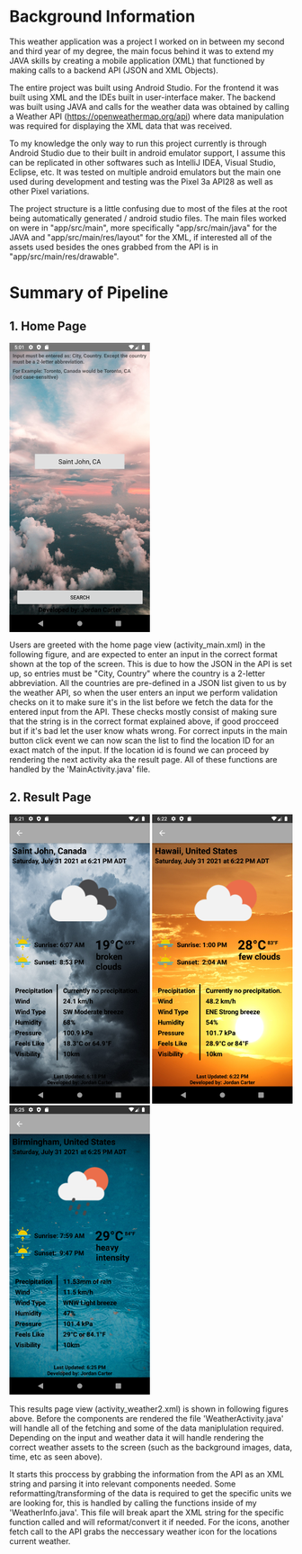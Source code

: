 # Background Information
This weather application was a project I worked on in between my second and third year of my degree, the main focus behind it was to extend my JAVA skills by creating a mobile application (XML) that functioned by making calls to a backend API (JSON and XML Objects).

The entire project was built using Android Studio. For the frontend it was built using XML and the IDEs built in user-interface maker. The backend was built using JAVA and calls for the weather data was obtained by calling a Weather API (https://openweathermap.org/api) where data manipulation was required for displaying the XML data that was received.

To my knowledge the only way to run this project currently is through Android Studio due to their built in android emulator support, I assume this can be replicated in other softwares such as IntelliJ IDEA, Visual Studio, Eclipse, etc. It was tested on multiple android emulators but the main one used during development and testing was the Pixel 3a API28 as well as other Pixel variations.

The project structure is a little confusing due to most of the files at the root being automatically generated / android studio files. The main files worked on were in "app/src/main", more specifically "app/src/main/java" for the JAVA and "app/src/main/res/layout" for the XML, if interested all of the assets used besides the ones grabbed from the API is in "app/src/main/res/drawable".


# Summary of Pipeline
## 1. Home Page
<img src="screenshots/Screenshot_1627761685.png" width=250 align="center">

Users are greeted with the home page view (activity_main.xml) in the following figure, and are expected to enter an input in the correct format shown at the top of the screen. This is due to how the JSON in the API is set up, so entries must be "City, Country" where the country is a 2-letter abbreviation. All the countries are pre-defined in a JSON list given to us by the weather API, so when the user enters an input we perform validation checks on it to make sure it's in the list before we fetch the data for the entered input from the API. These checks mostly consist of making sure that the string is in the correct format explained above, if good procceed but if it's bad let the user know whats wrong. For correct inputs in the main button click event we can now scan the list to find the location ID for an exact match of the input. If the location id is found we can proceed by rendering the next activity aka the result page. All of these functions are handled by the 'MainActivity.java' file.


## 2. Result Page
<p float="center">
  <img src="screenshots/Screenshot_1627766481.png" width=250>
  <img src="screenshots/Screenshot_1627766553.png" width=250>
  <img src="screenshots/Screenshot_1627766732.png" width=250>
</p>

This results page view (activity_weather2.xml) is shown in following figures above. Before the components are rendered the file 'WeatherActivity.java' will handle all of the fetching and some of the data maniplulation required. Depending on the input and weather data it will handle rendering the correct weather assets to the screen (such as the background images, data, time, etc as seen above). 

It starts this proccess by grabbing the information from the API as an XML string and parsing it into relevant components needed. Some reformatting/transforming of the data is required to get the specific units we are looking for, this is handled by calling the functions inside of my 'WeatherInfo.java'. This file will break apart the XML string for the specific function called and will reformat/convert it if needed. For the icons, another fetch call to the API grabs the neccessary weather icon for the locations current weather.

